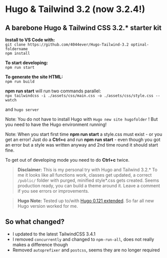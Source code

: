 # Hugo & Tailwind 3.2 (now 3.2.4!)

## A barebone Hugo & Tailwind CSS 3.2.* starter kit

**Install to VS Code with:**  
`git clone https://github.com/4044ever/Hugo-Tailwind-3.2 optinal-foldername`  
`npm install`

**To start developing:**  
`npm run start`

**To generate the site HTML:**  
`npm run build`

**npm run start** will run two commands parallel:  
`npx tailwindcss -i ./assets/css/main.css -o ./assets/css/style.css --watch`

and
`hugo server`

Note: You do not have to install Hugo with `Hugo new site hugofolder` ! But you need to have the Hugo environment running!

Note: When you start first time **npm run start** a style.css must exist - or you get an error! Just do a **Ctrl+c** and run **npm run start** - even though you got an error but a style was written anyway and 2nd time round it should start fine.

To get out of developing mode you need to do **Ctrl+c** twice.

> **Disclaimer:** This is my personal try with Hugo and Tailwind 3.2.* To me it looks like all functions work, classes get updated, a correct `/public/` folder with purged, minified style*.css gets created. Seems production ready, you can build a theme around it. Leave a comment if you see errors or improvements. 

> **Hugo Note:** Tested up to/with [Hugo 0.121 extended](https://github.com/gohugoio/hugo/releases/tag/v0.121.2). So far all new Hugo version worked for me.

## So what changed?
* I updated to the latest TailwindCSS 3.4.1
* I removed `concurrently` and changed to `npm-run-all`, does not really makes a difference though
* Removed `autoprefixer` and `postcss`, seems they are no longer required
